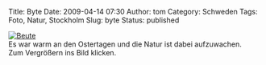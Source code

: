Title: Byte
Date: 2009-04-14 07:30
Author: tom
Category: Schweden
Tags: Foto, Natur, Stockholm
Slug: byte
Status: published

[![Beute](/pic/mybyte_s.jpg "Beute")](/pic/mybyte_l.jpg)  
Es war warm an den Ostertagen und die Natur ist dabei aufzuwachen.  
Zum Vergrößern ins Bild klicken.

